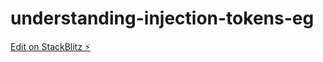# understanding-injection-tokens-eg

[Edit on StackBlitz ⚡️](https://stackblitz.com/edit/understanding-injection-tokens-eg)